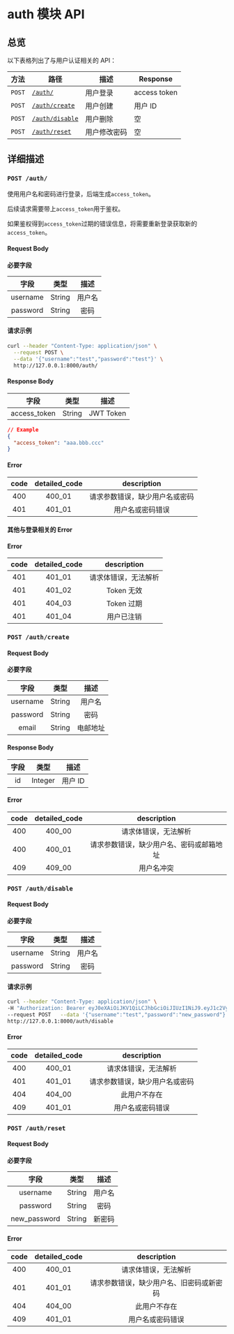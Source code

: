# auth 模块 API

## 总览

以下表格列出了与用户认证相关的 API：

| 方法   | 路径                                 | 描述         | Response     |
| ------ | ------------------------------------ | ------------ | ------------ |
| `POST` | [`/auth/`](#post-auth)               | 用户登录     | access token |
| `POST` | [`/auth/create`](#post-authcreate)   | 用户创建     | 用户 ID      |
| `POST` | [`/auth/disable`](#post-authdisable) | 用户删除     | 空           |
| `POST` | [`/auth/reset`](#post-authreset)     | 用户修改密码 | 空           |

## 详细描述

### `POST /auth/`

使用用户名和密码进行登录，后端生成`access_token`。

后续请求需要带上`access_token`用于鉴权。

如果鉴权得到`access_token`过期的错误信息，将需要重新登录获取新的`access_token`。

#### Request Body

**必要字段**

|   字段   |  类型  |  描述  |
| :------: | :----: | :----: |
| username | String | 用户名 |
| password | String |  密码  |

#### 请求示例

```bash
curl --header "Content-Type: application/json" \
  --request POST \
  --data '{"username":"test","password":"test"}' \
  http://127.0.0.1:8000/auth/
```

#### Response Body

|     字段     |  类型  |   描述    |
| :----------: | :----: | :-------: |
| access_token | String | JWT Token |

```json
// Example
{
  "access_token": "aaa.bbb.ccc"
}
```

#### Error

| code | detailed_code |          description           |
| :--: | :-----------: | :----------------------------: |
| 400  |    400_01     | 请求参数错误，缺少用户名或密码 |
| 401  |    401_01     |        用户名或密码错误        |

#### 其他与登录相关的 Error

#### Error

| code | detailed_code |     description      |
| :--: | :-----------: | :------------------: |
| 401  |    401_01     | 请求体错误，无法解析 |
| 401  |    401_02     |      Token 无效      |
| 401  |    404_03     |      Token 过期      |
| 401  |    401_04     |      用户已注销      |

### `POST /auth/create`

#### Request Body

**必要字段**

|   字段   |  类型  |   描述   |
| :------: | :----: | :------: |
| username | String |  用户名  |
| password | String |   密码   |
|  email   | String | 电邮地址 |

#### Response Body

| 字段 |  类型   |  描述   |
| :--: | :-----: | :-----: |
|  id  | Integer | 用户 ID |

#### Error

| code | detailed_code |               description                |
| :--: | :-----------: | :--------------------------------------: |
| 400  |    400_00     |           请求体错误，无法解析           |
| 400  |    400_01     | 请求参数错误，缺少用户名、密码或邮箱地址 |
| 409  |    409_00     |                用户名冲突                |

### `POST /auth/disable`

#### Request Body

**必要字段**

|   字段   |  类型  |  描述  |
| :------: | :----: | :----: |
| username | String | 用户名 |
| password | String |  密码  |

#### 请求示例

```bash
curl --header "Content-Type: application/json" \
-H "Authorization: Bearer eyJ0eXAiOiJKV1QiLCJhbGciOiJIUzI1NiJ9.eyJ1c2VyX2lkIjoxLCJleHAiOjE1ODgwNjYwNTIsImlhdCI6MTU4Nzk3OTY1MiwidHlwZSI6ImFjY2Vzc190b2tlbiJ9.XTUzaKgtalNsZHARfv3GzDmLyg4QaW3bbcmLHtUfeso" \
--request POST   --data '{"username":"test","password":"new_password"}' \
http://127.0.0.1:8000/auth/disable
```

#### Error

| code | detailed_code |          description           |
| :--: | :-----------: | :----------------------------: |
| 400  |    400_01     |      请求体错误，无法解析      |
| 401  |    401_01     | 请求参数错误，缺少用户名或密码 |
| 404  |    404_00     |          此用户不存在          |
| 409  |    401_01     |        用户名或密码错误        |

### `POST /auth/reset`

#### Request Body

**必要字段**

|     字段     |  类型  |  描述  |
| :----------: | :----: | :----: |
|   username   | String | 用户名 |
|   password   | String |  密码  |
| new_password | String | 新密码 |

#### Error

| code | detailed_code |               description                |
| :--: | :-----------: | :--------------------------------------: |
| 400  |    400_01     |           请求体错误，无法解析           |
| 401  |    401_01     | 请求参数错误，缺少用户名、旧密码或新密码 |
| 404  |    404_00     |               此用户不存在               |
| 409  |    401_01     |             用户名或密码错误             |

